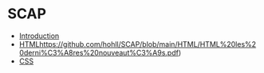 # SCAP

- [Introduction](https://github.com/hohll/SCAP/blob/main/Introduction/HTML%205%20_%20CSS%203%20_%20JS%20-%20Introduction.pdf)
- [HTML](https://github.com/hohll/SCAP/blob/main/HTML/HTML%20les%20derni%C3%A8res%20nouveaut%C3%A9s.pdf)https://github.com/hohll/SCAP/blob/main/HTML/HTML%20les%20derni%C3%A8res%20nouveaut%C3%A9s.pdf)
- [CSS](https://github.com/hohll/SCAP/blob/main/CSS/CSS%203%20rappels%20et%20nouveaut%C3%A9s%20-%201%20.pdf)
